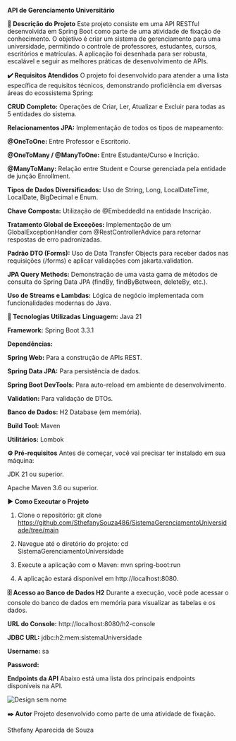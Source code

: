 **API de Gerenciamento Universitário**

**📝 Descrição do Projeto**
Este projeto consiste em uma API RESTful desenvolvida em Spring Boot como parte de uma atividade de fixação de conhecimento. O objetivo é criar um sistema de gerenciamento para uma universidade, permitindo o controle de professores, estudantes, cursos, escritórios e matrículas. A aplicação foi desenhada para ser robusta, escalável e seguir as melhores práticas de desenvolvimento de APIs.

**✔️ Requisitos Atendidos**
O projeto foi desenvolvido para atender a uma lista específica de requisitos técnicos, demonstrando proficiência em diversas áreas do ecossistema Spring:

**CRUD Completo:** Operações de Criar, Ler, Atualizar e Excluir para todas as 5 entidades do sistema.

**Relacionamentos JPA:** Implementação de todos os tipos de mapeamento:

**@OneToOne:** Entre Professor e Escritorio.

**@OneToMany / @ManyToOne:** Entre Estudante/Curso e Incrição.

**@ManyToMany:** Relação entre Student e Course gerenciada pela entidade de junção Enrollment.

**Tipos de Dados Diversificados:** Uso de String, Long, LocalDateTime, LocalDate, BigDecimal e Enum.

**Chave Composta:** Utilização de @EmbeddedId na entidade Inscrição.

**Tratamento Global de Exceções:** Implementação de um GlobalExceptionHandler com @RestControllerAdvice para retornar respostas de erro padronizadas.

**Padrão DTO (Forms):** Uso de Data Transfer Objects para receber dados nas requisições (/forms) e aplicar validações com jakarta.validation.

**JPA Query Methods:** Demonstração de uma vasta gama de métodos de consulta do Spring Data JPA (findBy, findByBetween, deleteBy, etc.).

**Uso de Streams e Lambdas:** Lógica de negócio implementada com funcionalidades modernas do Java.

**🚀 Tecnologias Utilizadas**
**Linguagem:** Java 21

**Framework:** Spring Boot 3.3.1

**Dependências:**

**Spring Web:** Para a construção de APIs REST.

**Spring Data JPA:** Para persistência de dados.

**Spring Boot DevTools:** Para auto-reload em ambiente de desenvolvimento.

**Validation:** Para validação de DTOs.

**Banco de Dados:** H2 Database (em memória).

**Build Tool:** Maven

**Utilitários:** Lombok

**⚙️ Pré-requisitos**
Antes de começar, você vai precisar ter instalado em sua máquina:

JDK 21 ou superior.

Apache Maven 3.6 ou superior.

**▶️ Como Executar o Projeto**

1. Clone o repositório:
git clone https://github.com/SthefanySouza486/SistemaGerenciamentoUniversidade/tree/main

2. Navegue até o diretório do projeto:
cd SistemaGerenciamentoUniversidade

3. Execute a aplicação com o Maven:
mvn spring-boot:run

4. A aplicação estará disponível em http://localhost:8080.

**🗄️ Acesso ao Banco de Dados H2**
Durante a execução, você pode acessar o console do banco de dados em memória para visualizar as tabelas e os dados.

**URL do Console:** http://localhost:8080/h2-console

**JDBC URL:** jdbc:h2:mem:sistemaUniversidade

**Username:** sa

**Password:** 

**Endpoints da API**
Abaixo está uma lista dos principais endpoints disponíveis na API.

![Design sem nome](https://github.com/user-attachments/assets/ae5ba5f6-8157-47c2-a10d-b6d918a5e672)




**✒️ Autor**
Projeto desenvolvido como parte de uma atividade de fixação.

Sthefany Aparecida de Souza

